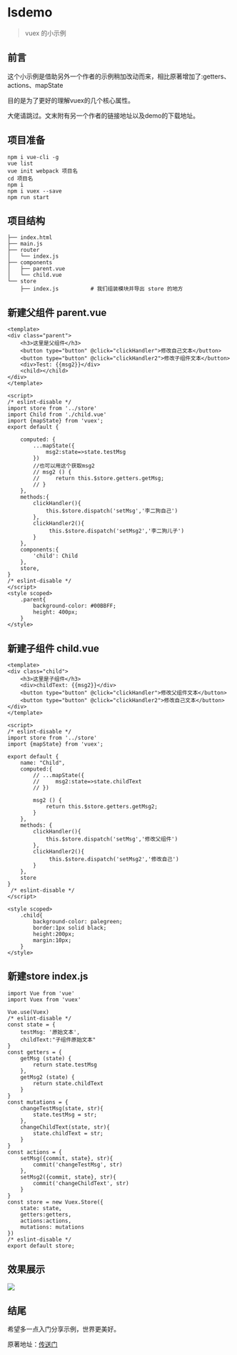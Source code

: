 # lsdemo

> vuex 的小示例


## 前言

这个小示例是借助另外一个作者的示例稍加改动而来，相比原著增加了:getters、actions、mapState

目的是为了更好的理解vuex的几个核心属性。

大佬请跳过。文末附有另一个作者的链接地址以及demo的下载地址。 


 
##  项目准备

    npm i vue-cli -g
    vue list
    vue init webpack 项目名
    cd 项目名
    npm i
    npm i vuex --save
    npm run start

## 项目结构
    ├── index.html
    ├── main.js
    ├── router
    │   └── index.js
    ├── components
    │   ├── parent.vue
    │   └── child.vue
    └── store
        ├── index.js          # 我们组装模块并导出 store 的地方
    
##  新建父组件 parent.vue

    <template>
    <div class="parent">
        <h3>这里是父组件</h3>
        <button type="button" @click="clickHandler">修改自己文本</button>
        <button type="button" @click="clickHandler2">修改子组件文本</button>
        <div>Test: {{msg2}}</div>
        <child></child>
    </div>
    </template>
    
    <script>
    /* eslint-disable */
    import store from '../store'
    import Child from './child.vue'
    import {mapState} from 'vuex';
    export default {
   
        computed: {
            ...mapState({
                msg2:state=>state.testMsg 
            })
            //也可以用这个获取msg2
            // msg2 () {
            //     return this.$store.getters.getMsg;
            // }
        },
        methods:{
            clickHandler(){
                this.$store.dispatch('setMsg','李二狗自己')
            },
            clickHandler2(){
                 this.$store.dispatch('setMsg2','李二狗儿子')
            }
        },
        components:{
            'child': Child
        },
        store,
    }
    /* eslint-disable */
    </script>
    <style scoped>
        .parent{
            background-color: #00BBFF;
            height: 400px;
        }
    </style>
    
##  新建子组件 child.vue
    
    <template>
    <div class="child">
        <h3>这里是子组件</h3>
        <div>childText: {{msg2}}</div>
        <button type="button" @click="clickHandler">修改父组件文本</button>
        <button type="button" @click="clickHandler2">修改自己文本</button>
    </div>
    </template>
    
    <script>
    /* eslint-disable */
    import store from '../store'
    import {mapState} from 'vuex';

    export default {
        name: "Child",
        computed:{
            // ...mapState({
            //     msg2:state=>state.childText 
            // })

            msg2 () {
                return this.$store.getters.getMsg2;
            }
        },
        methods: {
            clickHandler(){
                this.$store.dispatch('setMsg','修改父组件')
            },
            clickHandler2(){
                 this.$store.dispatch('setMsg2','修改自己')
            }
        },
        store
    }
     /* eslint-disable */
    </script>
    
    <style scoped>
        .child{
            background-color: palegreen;
            border:1px solid black;
            height:200px;
            margin:10px;
        }
    </style>


##  新建store index.js

        
    import Vue from 'vue'
    import Vuex from 'vuex'
    
    Vue.use(Vuex)
    /* eslint-disable */
    const state = {
        testMsg: '原始文本',
        childText:"子组件原始文本"
    }
    const getters = {
        getMsg (state) {
            return state.testMsg
        },
        getMsg2 (state) {
            return state.childText
        }
    }
    const mutations = {
        changeTestMsg(state, str){
            state.testMsg = str;
        },
        changeChildText(state, str){
            state.childText = str;
        }
    }
    const actions = {
        setMsg({commit, state}, str){
            commit('changeTestMsg', str)
        },
        setMsg2({commit, state}, str){
            commit('changeChildText', str)
        }
    }
    const store = new Vuex.Store({
        state: state,
        getters:getters,
        actions:actions,
        mutations: mutations
    })
    /* eslint-disable */
    export default store;
    
## 效果展示
    
    
![](https://user-gold-cdn.xitu.io/2018/12/7/16787677200933d5?w=1027&h=851&f=gif&s=153545)
    
    
## 结尾

希望多一点入门分享示例，世界更美好。

原著地址：[传送门](https://segmentfault.com/a/1190000012881956)
    
